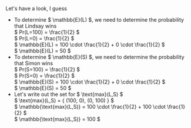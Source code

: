 Let's have a look, I guess

<ul>
    <li> To determine $ \mathbb{E}(L) $, we need to determine the probability that Lindsay wins <br/> 
    $ Pr(L=100) = \frac{1}{2} $ <br/> 
    $ Pr(L=0) = \frac{1}{2} $ <br/> 
    $ \mathbb{E}(L) = 100 \cdot \frac{1}{2} + 0 \cdot \frac{1}{2} $ <br/> 
    $ \mathbb{E}(L) = 50 $
    <li> To determine $ \mathbb{E}(S) $, we need to determine the probability that Simon wins <br/> 
    $ Pr(S=100) = \frac{1}{2} $ <br/> 
    $ Pr(S=0) = \frac{1}{2} $ <br/> 
    $ \mathbb{E}(S) = 100 \cdot \frac{1}{2} + 0 \cdot \frac{1}{2} $ <br/> 
    $ \mathbb{E}(S) = 50 $
    <li> Let's write out the set for $ \text{max}(L,S) $ <br/> 
    $ \text{max}(L,S) = { (100, 0), (0, 100) } $ <br/> 
    $ \mathbb{\text{max}(L,S)} = 100 \cdot \frac{1}{2} + 100 \cdot \frac{1}{2} $ <br/> 
    $ \mathbb{\text{max}(L,S)} = 100 $
</ul>

